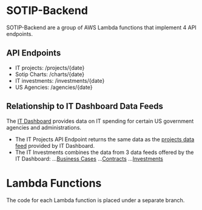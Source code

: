 # SOTIP-Backend
SOTIP-Backend are a group of AWS Lambda functions that implement 4 API endpoints.

## API Endpoints
* IT projects: /projects/{date}
* Sotip Charts: /charts/{date}
* IT investments: /investments/{date}
* US Agencies: /agencies/{date}

## Relationship to IT Dashboard Data Feeds
The [IT Dashboard](https://itdashboard.gov) provides data on IT spending for certain US government agencies and administrations.  
* The IT Projects API Endpoint returns the same data as the [projects data feed](https://itdashboard.gov/api/v1/ITDB2/dataFeeds/projects) provided by IT Dashboard.
* The IT Investments combines the data from 3 data feeds offered by the IT Dashboard:
...[Business Cases](https://itdashboard.gov/api/v1/ITDB2/dataFeeds/businessCase)
...[Contracts](https://itdashboard.gov/api/v1/ITDB2/dataFeeds/contracts)
...[Investments](https://itdashboard.gov/api/v1/ITDB2/dataFeeds/investmentRelatedURLs)

# Lambda Functions
The code for each Lambda function is placed under a separate branch.
